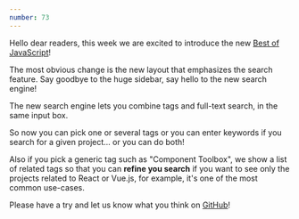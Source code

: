 ```yaml
---
number: 73
---
```


Hello dear readers, this week we are excited to introduce the new [Best of JavaScript](https://bestofjs.org/)!

The most obvious change is the new layout that emphasizes the search feature. Say goodbye to the huge sidebar, say hello to the new search engine!

The new search engine lets you combine tags and full-text search, in the same input box.

So now you can pick one or several tags or you can enter keywords if you search for a given project... or you can do both!

Also if you pick a generic tag such as "Component Toolbox", we show a list of related tags so that you can **refine you search** if you want to see only the projects related to React or Vue.js, for example, it's one of the most common use-cases.

Please have a try and let us know what you think on [GitHub](https://github.com/bestofjs/bestofjs-webui)!
